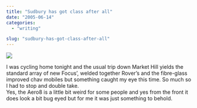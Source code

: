 ```yaml
---
title: "Sudbury has got class after all"
date: "2005-06-14"
categories: 
  - "writing"

slug: "sudbury-has-got-class-after-all"
---
```


[![](/images/19351255_94f7f0bf8a_m.jpg)](http://www.flickr.com/photos/funkylarma/19351255/ "Morgan Aero8")

I was cycling home tonight and the usual trip down Market Hill yields the standard array of new Focus’, welded together Rover’s and the fibre-glass improved chav mobiles but something caught my eye this time. So much so I had to stop and double take.  
Yes, the Aero8 is a little bit weird for some people and yes from the front it does look a bit bug eyed but for me it was just something to behold.
